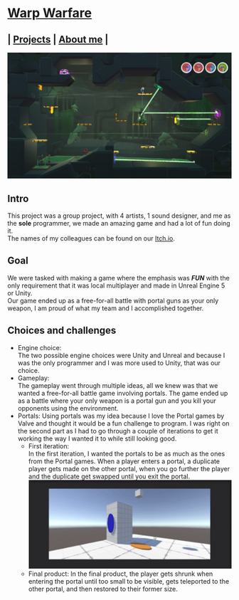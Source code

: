 <link href="../../Content/StyleSheet.css" rel="stylesheet"/> 

# [Warp Warfare](https://luckyelias.itch.io/group29-warp-warfare)

## | [Projects](https://daandemaecker.github.io)  |    [About me](https://daandemaecker.github.io/AboutMe.html)  |

<img src="../../Content/WarpWarfare.png" alt="drawing" width="800"/>

## Intro
This project was a group project, with 4 artists, 1 sound designer, and me as the **sole** programmer, we made an amazing game and had a lot of fun doing it.  
The names of my colleagues can be found on our [Itch.io](https://luckyelias.itch.io/group29-warp-warfare).


## Goal
We were tasked with making a game where the emphasis was ***FUN*** with the only requirement that it was local multiplayer and made in Unreal Engine 5 or Unity.  
Our game ended up as a free-for-all battle with portal guns as your only weapon, I am proud
of what my team and I accomplished together.  


## Choices and challenges
- Engine choice:  
  The two possible engine choices were Unity and Unreal and because I was the only programmer and I was more used to Unity, that was our choice.
- Gameplay:  
  The gameplay went through multiple ideas, all we knew was that we wanted a free-for-all battle game involving portals. The game ended up as a battle where your only weapon is a portal gun and you kill your opponents using the environment.
- Portals:
  Using portals was my idea because I love the Portal games by Valve and thought it would be a fun challenge to program. I was right on the second part as I had to go through a couple of iterations to get it working the way I wanted it to while still looking good.  
    - First iteration:  
      In the first iteration, I wanted the portals to be as much as the ones from the Portal games. When a player enters a portal, a duplicate player gets made on the other portal, when you go further the player and the duplicate get swapped until you exit the portal.
      <img src="Content/PortalIteration1.gif" alt="drawing" width="800"/>
    - Final product:
      In the final product, the player gets shrunk when entering the portal until too small to be visible, gets teleported to the other portal, and then restored to their former size.  
